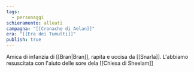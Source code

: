 ```yaml
---
tags:
  - personaggi
schieramento: alleati
campagna: "[[Cronache di Aelan]]"
era: "[[Era dei Tumulti]]"
publish: true
---
```

Amica di infanzia di [[Bran|Bran]], rapita e uccisa da [[Snarla]]. L'abbiamo resuscitata con l'aiuto delle sore dela [[Chiesa di Sheelam]]
